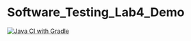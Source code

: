 # Software_Testing_Lab4_Demo
[![Java CI with Gradle](https://github.com/wimterdom/lab4_Demo/actions/workflows/gradle.yml/badge.svg?branch=V2.3)](https://github.com/wimterdom/lab4_Demo/actions/workflows/gradle.yml)
